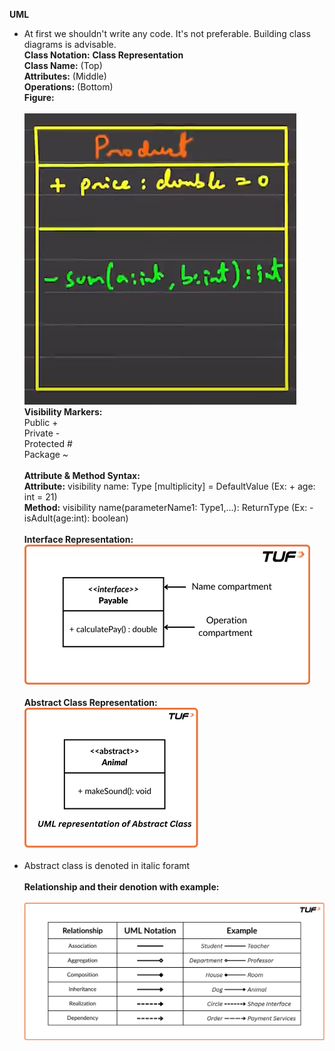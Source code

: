 **UML**
* At first we shouldn't write any code. It's not preferable. Building class diagrams is advisable. <br>
__Class Notation:__
    __Class Representation__<br>
        __Class Name:__ (Top)<br>
        __Attributes:__ (Middle)<br>
        __Operations:__ (Bottom)<br> 
        __Figure:__<br><br>
        ![Fig 1](image-1.png)<br>
    __Visibility Markers:__<br>
        Public +<br>
        Private -<br>
        Protected #<br>
        Package ~<br><br>
    __Attribute & Method Syntax:__<br>
        __Attribute:__ visibility name: Type [multiplicity] = DefaultValue (Ex: + age: int = 21)<br>
        __Method:__ visibility name(parameterName1: Type1,...): ReturnType (Ex: - isAdult(age:int): boolean)<br><br >
        __Interface Representation:__<br>
        ![Interface Rep](image-4.png)<br><br>
        __Abstract Class Representation:__<br>
        ![Abs Class Rep](image-2.png)<br><br>
* Abstract class is denoted in italic foramt<br><br>
    __Relationship and their denotion with example:__<br><br>
        ![Figure](image-5.png)



